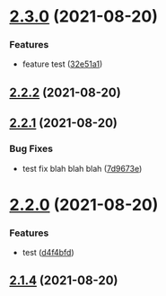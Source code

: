 # [2.3.0](https://github.com/BanJoeH/PANTRI/compare/2.2.2...2.3.0) (2021-08-20)


### Features

* feature test ([32e51a1](https://github.com/BanJoeH/PANTRI/commit/32e51a1c5cd428a41e1f5d28bc11d8a879247cd2))



## [2.2.2](https://github.com/BanJoeH/PANTRI/compare/2.2.1...2.2.2) (2021-08-20)



## [2.2.1](https://github.com/BanJoeH/PANTRI/compare/2.2.0...2.2.1) (2021-08-20)


### Bug Fixes

* test fix blah blah blah ([7d9673e](https://github.com/BanJoeH/PANTRI/commit/7d9673e5d2cfb2912e441f62a83e3edd0792d715))



# [2.2.0](https://github.com/BanJoeH/PANTRI/compare/2.1.4...2.2.0) (2021-08-20)


### Features

* test ([d4f4bfd](https://github.com/BanJoeH/PANTRI/commit/d4f4bfd5fbe9c6b084591fb32892e9091d4b2ec8))



## [2.1.4](https://github.com/BanJoeH/PANTRI/compare/2.1.3...2.1.4) (2021-08-20)



